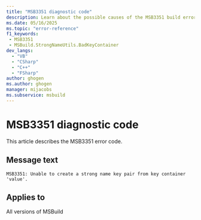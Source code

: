 ```yaml
---
title: "MSB3351 diagnostic code"
description: Learn about the possible causes of the MSB3351 build error, and get troubleshooting tips.
ms.date: 05/16/2025
ms.topic: "error-reference"
f1_keywords:
 - MSB3351
 - MSBuild.StrongNameUtils.BadKeyContainer
dev_langs:
  - "VB"
  - "CSharp"
  - "C++"
  - "FSharp"
author: ghogen
ms.author: ghogen
manager: mijacobs
ms.subservice: msbuild
---
```


# MSB3351 diagnostic code

<!-- :::ErrorDefinitionDescription::: -->
<!-- :::editable-content name="introDescription"::: -->
This article describes the MSB3351 error code.
<!-- :::editable-content-end::: -->

## Message text

<!-- :::editable-content name="messageText"::: -->
`MSB3351: Unable to create a strong name key pair from key container 'value'.`
<!-- :::editable-content-end::: -->
<!-- MSB3351: Unable to create a strong name key pair from key container '{0}'. -->

<!-- :::editable-content name="postOutputDescription"::: -->
<!--
{StrBegin="MSB3351: "}
-->
<!-- :::editable-content-end::: -->
<!-- :::ErrorDefinitionDescription-end::: -->

## Applies to

All versions of MSBuild
